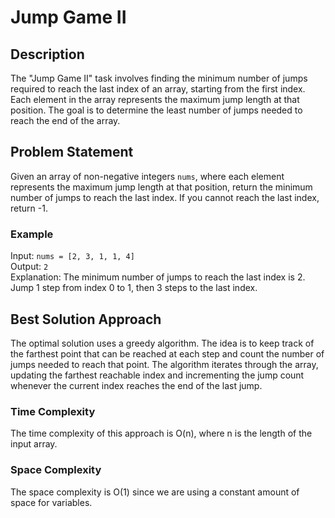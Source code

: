 # Jump Game II

## Description
The "Jump Game II" task involves finding the minimum number of jumps required to reach the last index of an array, starting from the first index. Each element in the array represents the maximum jump length at that position. The goal is to determine the least number of jumps needed to reach the end of the array.

## Problem Statement
Given an array of non-negative integers `nums`, where each element represents the maximum jump length at that position, return the minimum number of jumps to reach the last index. If you cannot reach the last index, return -1.

### Example
Input: `nums = [2, 3, 1, 1, 4]`  
Output: `2`  
Explanation: The minimum number of jumps to reach the last index is 2. Jump 1 step from index 0 to 1, then 3 steps to the last index.

## Best Solution Approach
The optimal solution uses a greedy algorithm. The idea is to keep track of the farthest point that can be reached at each step and count the number of jumps needed to reach that point. The algorithm iterates through the array, updating the farthest reachable index and incrementing the jump count whenever the current index reaches the end of the last jump.

### Time Complexity
The time complexity of this approach is O(n), where n is the length of the input array.

### Space Complexity
The space complexity is O(1) since we are using a constant amount of space for variables.